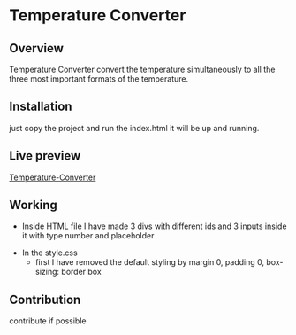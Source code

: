 # Temperature Converter

## Overview

Temperature Converter convert the temperature simultaneously to all the three most important formats of the temperature.

## Installation

just copy the project and run the index.html it will be up and running.

## Live preview

[Temperature-Converter](https://sandeepnegi1996.github.io/Temperature-Converter)

## Working

- Inside HTML file I have made 3 divs with different ids and 3 inputs inside it with type number and placeholder

* In the style.css
  - first I have removed the default styling by margin 0, padding 0, box-sizing: border box

## Contribution

contribute if possible
